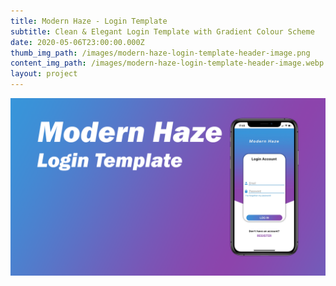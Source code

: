 ```yaml
---
title: Modern Haze - Login Template
subtitle: Clean & Elegant Login Template with Gradient Colour Scheme
date: 2020-05-06T23:00:00.000Z
thumb_img_path: /images/modern-haze-login-template-header-image.png
content_img_path: /images/modern-haze-login-template-header-image.webp
layout: project
---
```

![](/images/modern-haze-login-template-header-image.png)